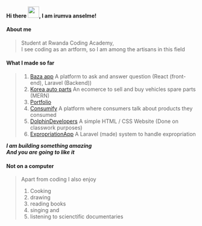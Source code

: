 #### Hi there <img src="https://raw.githubusercontent.com/MartinHeinz/MartinHeinz/master/wave.gif" width="30px">, I am irumva anselme!

#### About me

> Student at Rwanda Coding Academy, <br/>
> I see coding as an artform, so I am among the artisans in this field

#### What I made so far

> 1. [Baza app](https://bazap.vercel.app) A platform to ask and answer question (React (front-end), Laravel (Backend))
> 2. [Korea auto parts](https://korea-auto-web.vercel.app/) An ecomerce to sell and buy vehicles spare parts (MERN)
> 3. [Portfolio](https://irumvanselme.github.io)
> 4. [Consumify](https://consumify.vercel.app/) A platform where consumers talk about products they consumed
> 5. [DolphinDevelopers](https://dolphindevelopers.netlify.app/) A simple HTML / CSS Website (Done on classwork purposes)
> 5. [ExpropriationApp](https://exploitationrw.herokuapp.com) A Laravel (made) system to handle expropriation

**_I am building something amazing_ <br/>
_And you are going to like it_**


#### Not on a computer

> Apart from coding I also enjoy
> 1. Cooking
> 1. drawing
> 1. reading books 
> 1. singing and
> 1. listening to scienctific documentaries
